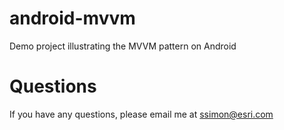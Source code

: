 # android-mvvm
Demo project illustrating the MVVM pattern on Android

# Questions
If you have any questions, please email me at ssimon@esri.com
